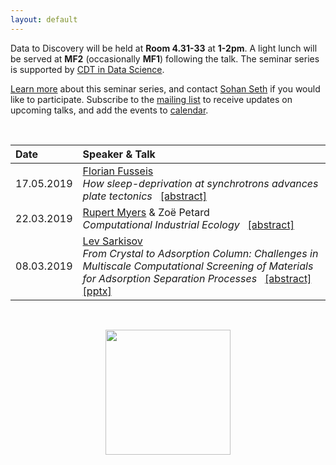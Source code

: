 ```yaml
---
layout: default
---
```


Data to Discovery will be held at **Room 4.31-33** at **1-2pm**. A light lunch will be served at **MF2** (occasionally **MF1**) following the talk. 
The seminar series is supported by [CDT in Data Science](http://datascience.inf.ed.ac.uk).
&nbsp;

[Learn more](./learn-more.html) about this seminar series, and
contact [Sohan Seth](http://homepages.inf.ed.ac.uk/sseth/) if you would like to participate.
Subscribe to the [mailing list](http://lists.inf.ed.ac.uk/mailman/listinfo/d2d-seminars) to receive updates on upcoming talks, and add the events to [calendar](./calendar.html). 

&nbsp;

| Date        | Speaker & Talk |
|:-------------|:----------------|
| 17.05.2019   | [Florian Fusseis](https://www.ed.ac.uk/geosciences/people?indv=3446) <br /> _How sleep-deprivation at synchrotrons advances plate tectonics_ &nbsp; [[abstract]](./abstracts/170519.html)|
| 22.03.2019   | [Rupert Myers](https://www.eng.ed.ac.uk/about/people/dr-rupert-myers) & Zoë Petard  <br /> _Computational Industrial Ecology_ &nbsp; [[abstract]](./abstracts/220319.html)|
| 08.03.2019   | [Lev Sarkisov](https://www.eng.ed.ac.uk/about/people/prof-lev-sarkisov)  <br />  _From Crystal to Adsorption Column: Challenges in Multiscale Computational Screening of Materials for Adsorption Separation Processes_ &nbsp; [[abstract]](./abstracts/080319.html) &nbsp; [[pptx]]({{site:baseurl}}/presentations/Sarkisov_Informatics_2019.pptx)|

&nbsp;
<div style="text-align:center"><img width = "200" src ="{{site:baseurl}}/cdt.jpg" /></div>

